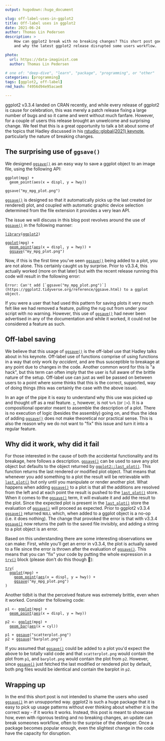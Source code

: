 ```yaml
---
output: hugodown::hugo_document

slug: off-label-uses-in-ggplot2
title: Off-label uses in ggplot2
date: 2021-06-24
author: Thomas Lin Pedersen
description: >
    How can ggplot2 break with no breaking changes? This short post goes into detail with how
    and why the latest ggplot2 release disrupted some users workflow.

photo:
  url: https://data-imaginist.com
  author: Thomas Lin Pedersen

# one of: "deep-dive", "learn", "package", "programming", or "other"
categories: [programming] 
tags: [ggplot2, off-label]
rmd_hash: f4956d94e95acae8

---
```


<!--
TODO:
* [ ] Look over / edit the post's title in the yaml
* [ ] Edit (or delete) the description; note this appears in the Twitter card
* [ ] Pick category and tags (see existing with [`hugodown::tidy_show_meta()`](https://rdrr.io/pkg/hugodown/man/use_tidy_post.html))
* [ ] Find photo & update yaml metadata
* [ ] Create `thumbnail-sq.jpg`; height and width should be equal
* [ ] Create `thumbnail-wd.jpg`; width should be >5x height
* [ ] [`hugodown::use_tidy_thumbnails()`](https://rdrr.io/pkg/hugodown/man/use_tidy_post.html)
* [ ] Add intro sentence, e.g. the standard tagline for the package
* [ ] [`usethis::use_tidy_thanks()`](https://usethis.r-lib.org/reference/use_tidy_thanks.html)
-->

ggplot2 v3.3.4 landed on CRAN recently, and while every release of ggplot2 is cause for celebration, this was merely a patch release fixing a large number of bugs and so it came and went without much fanfare. However, for a couple of users this release brought an unwelcome and surprising change. We feel that this is a great opportunity to talk a bit about some of the topics that Hadley discussed in his [rstudio::global(2021) keynote](https://www.rstudio.com/resources/rstudioglobal-2021/maintaining-the-house-the-tidyverse-built/), particularly the nature of breaking changes.

## The surprising use of `ggsave()`

We designed [`ggsave()`](https://ggplot2.tidyverse.org/reference/ggsave.html) as an easy way to save a ggplot object to an image file, using the following API:

<div class="highlight">

<pre class='chroma'><code class='language-r' data-lang='r'><span class='nf'>ggplot</span><span class='o'>(</span><span class='nv'>mpg</span><span class='o'>)</span> <span class='o'>+</span> 
  <span class='nf'>geom_point</span><span class='o'>(</span><span class='nf'>aes</span><span class='o'>(</span>x <span class='o'>=</span> <span class='nv'>displ</span>, y <span class='o'>=</span> <span class='nv'>hwy</span><span class='o'>)</span><span class='o'>)</span>

<span class='nf'>ggsave</span><span class='o'>(</span><span class='s'>"my_mpg_plot.png"</span><span class='o'>)</span></code></pre>

</div>

[`ggsave()`](https://ggplot2.tidyverse.org/reference/ggsave.html) is designed so that it automatically picks up the last created (or rendered) plot, and coupled with automatic graphic device selection determined from the file extension it provides a very lean API.

The issue we will discuss in this blog post revolves around the use of [`ggsave()`](https://ggplot2.tidyverse.org/reference/ggsave.html) in the following manner:

<div class="highlight">

<pre class='chroma'><code class='language-r' data-lang='r'><span class='kr'><a href='https://rdrr.io/r/base/library.html'>library</a></span><span class='o'>(</span><span class='nv'><a href='https://ggplot2.tidyverse.org'>ggplot2</a></span><span class='o'>)</span>

<span class='nf'><a href='https://ggplot2.tidyverse.org/reference/ggplot.html'>ggplot</a></span><span class='o'>(</span><span class='nv'>mpg</span><span class='o'>)</span> <span class='o'>+</span> 
  <span class='nf'><a href='https://ggplot2.tidyverse.org/reference/geom_point.html'>geom_point</a></span><span class='o'>(</span><span class='nf'><a href='https://ggplot2.tidyverse.org/reference/aes.html'>aes</a></span><span class='o'>(</span>x <span class='o'>=</span> <span class='nv'>displ</span>, y <span class='o'>=</span> <span class='nv'>hwy</span><span class='o'>)</span><span class='o'>)</span> <span class='o'>+</span> 
  <span class='nf'><a href='https://ggplot2.tidyverse.org/reference/ggsave.html'>ggsave</a></span><span class='o'>(</span><span class='s'>"my_mpg_plot.png"</span><span class='o'>)</span></code></pre>

</div>

Now, if this is the first time you've seen [`ggsave()`](https://ggplot2.tidyverse.org/reference/ggsave.html) being added to a plot, you are not alone. This certainly caught us by surprise. Prior to v3.3.4, this actually worked (more on that later) but with the recent release running this code will result in the following error:

    Error: Can't add [`ggsave("my_mpg_plot.png")`](https://ggplot2.tidyverse.org/reference/ggsave.html) to a ggplot object.

If you were a user that had used this pattern for saving plots it very much felt like we had removed a feature, pulling the rug out from under your script with no warning. However, this use of [`ggsave()`](https://ggplot2.tidyverse.org/reference/ggsave.html) had never been advertised in any of the documentation and while it worked, it could not be considered a feature as such.

## Off-label saving

We believe that this usage of [`ggsave()`](https://ggplot2.tidyverse.org/reference/ggsave.html) is the off-label use that Hadley talks about in his keynote. Off-label use of functions comprise of using functions in a way that only work *by accident*, and are thus susceptible to breakage at any point due to changes in the code. Another common word for this is "a hack", but this term can often imply that the user is full aware of the brittle nature of the setup. Off-label use can just as well be passed on between users to a point where some thinks that this is the correct, supported, way of doing things (this was certainly the case with the above issue).

In an age of the pipe it is easy to understand why this use was picked up and thought off as a real feature. [`+`](https://rdrr.io/r/base/Arithmetic.html), however, is not `%>%` (or `|>`). It is a compositional operator meant to assemble the description of a plot. There is no execution of logic (besides the assembly) going on, and thus the idea of adding [`ggsave()`](https://ggplot2.tidyverse.org/reference/ggsave.html) does not make theoretical nor practical sense. This is also the reason why we do not want to "fix" this issue and turn it into a regular feature.

## Why did it work, why did it fail

For those interested in the cause of both the accidental functionality and its breakage, here follows a description. [`ggsave()`](https://ggplot2.tidyverse.org/reference/ggsave.html) can be used to save any plot object but defaults to the object returned by [`ggplot2::last_plot()`](https://ggplot2.tidyverse.org/reference/last_plot.html). This function returns the last rendered *or* modified plot object. That means that whenever you add something to a plot the result will be retrievable with [`last_plot()`](https://ggplot2.tidyverse.org/reference/last_plot.html) but only until you manipulate or render another plot. What happens when adding [`ggsave()`](https://ggplot2.tidyverse.org/reference/ggsave.html) to a plot is that all the additions are resolved from the left and at each point the result is pushed to the [`last_plot()`](https://ggplot2.tidyverse.org/reference/last_plot.html) store. When it comes to the [`ggsave()`](https://ggplot2.tidyverse.org/reference/ggsave.html) term, it will evaluate it and add the result to the plot. Since the expected plot is present in the [`last_plot()`](https://ggplot2.tidyverse.org/reference/last_plot.html) store the evaluation of [`ggsave()`](https://ggplot2.tidyverse.org/reference/ggsave.html) will proceed as expected. Prior to ggplot2 v3.3.4 [`ggsave()`](https://ggplot2.tidyverse.org/reference/ggsave.html) returned `NULL` which, when added to a ggplot object is a no-op (i.e. it does nothing). The change that provoked the error is that with v3.3.4 [`ggsave()`](https://ggplot2.tidyverse.org/reference/ggsave.html) now returns the path to the saved file invisibly, and adding a string to a plot object is an error.

Based on this understanding there are some interesting observations we can make: First, while you'll get an error in v3.3.4, the plot is actually saved to a file since the error is thrown after the evaluation of [`ggsave()`](https://ggplot2.tidyverse.org/reference/ggsave.html). This means that you can "fix" your code by putting the whole expression in a [`try()`](https://rdrr.io/r/base/try.html) block (please don't do this though 😬):

<div class="highlight">

<pre class='chroma'><code class='language-r' data-lang='r'><span class='kr'><a href='https://rdrr.io/r/base/try.html'>try</a></span><span class='o'>(</span>
  <span class='nf'><a href='https://ggplot2.tidyverse.org/reference/ggplot.html'>ggplot</a></span><span class='o'>(</span><span class='nv'>mpg</span><span class='o'>)</span> <span class='o'>+</span> 
    <span class='nf'><a href='https://ggplot2.tidyverse.org/reference/geom_point.html'>geom_point</a></span><span class='o'>(</span><span class='nf'><a href='https://ggplot2.tidyverse.org/reference/aes.html'>aes</a></span><span class='o'>(</span>x <span class='o'>=</span> <span class='nv'>displ</span>, y <span class='o'>=</span> <span class='nv'>hwy</span><span class='o'>)</span><span class='o'>)</span> <span class='o'>+</span> 
    <span class='nf'><a href='https://ggplot2.tidyverse.org/reference/ggsave.html'>ggsave</a></span><span class='o'>(</span><span class='s'>"my_mpg_plot.png"</span><span class='o'>)</span>
<span class='o'>)</span></code></pre>

</div>

Another tidbit is that the perceived feature was extremely brittle, even when it worked. Consider the following code:

<div class="highlight">

<pre class='chroma'><code class='language-r' data-lang='r'><span class='nv'>p1</span> <span class='o'>&lt;-</span> <span class='nf'><a href='https://ggplot2.tidyverse.org/reference/ggplot.html'>ggplot</a></span><span class='o'>(</span><span class='nv'>mpg</span><span class='o'>)</span> <span class='o'>+</span> 
  <span class='nf'><a href='https://ggplot2.tidyverse.org/reference/geom_point.html'>geom_point</a></span><span class='o'>(</span><span class='nf'><a href='https://ggplot2.tidyverse.org/reference/aes.html'>aes</a></span><span class='o'>(</span>x <span class='o'>=</span> <span class='nv'>displ</span>, y <span class='o'>=</span> <span class='nv'>hwy</span><span class='o'>)</span><span class='o'>)</span>

<span class='nv'>p2</span> <span class='o'>&lt;-</span> <span class='nf'><a href='https://ggplot2.tidyverse.org/reference/ggplot.html'>ggplot</a></span><span class='o'>(</span><span class='nv'>mpg</span><span class='o'>)</span> <span class='o'>+</span> 
  <span class='nf'><a href='https://ggplot2.tidyverse.org/reference/geom_bar.html'>geom_bar</a></span><span class='o'>(</span><span class='nf'><a href='https://ggplot2.tidyverse.org/reference/aes.html'>aes</a></span><span class='o'>(</span>x <span class='o'>=</span> <span class='nv'>cyl</span><span class='o'>)</span><span class='o'>)</span>

<span class='nv'>p1</span> <span class='o'>+</span> <span class='nf'><a href='https://ggplot2.tidyverse.org/reference/ggsave.html'>ggsave</a></span><span class='o'>(</span><span class='s'>"scatterplot.png"</span><span class='o'>)</span>
<span class='nv'>p2</span> <span class='o'>+</span> <span class='nf'><a href='https://ggplot2.tidyverse.org/reference/ggsave.html'>ggsave</a></span><span class='o'>(</span><span class='s'>"barplot.png"</span><span class='o'>)</span></code></pre>

</div>

If you assumed that [`ggsave()`](https://ggplot2.tidyverse.org/reference/ggsave.html) could be added to a plot you'd expect the above to be totally valid code and that `scatterplot.png` would contain the plot from `p1`, and `barplot.png` would contain the plot from `p2`. However, since [`ggsave()`](https://ggplot2.tidyverse.org/reference/ggsave.html) just fetched the last modified or rendered plot by default, both png files would be identical and contain the barplot in `p2`.

## Wrapping up

In the end this short post is not intended to shame the users who used [`ggsave()`](https://ggplot2.tidyverse.org/reference/ggsave.html) in an unsupported way. ggplot2 is such a huge package that it is easy to pick up usage patterns without ever thinking about whether it is the correct way - if it works it works. Instead, this post is meant to showcase how, even with rigorous testing and no breaking changes, an update can break someones workflow, often to the surprise of the developer. Once a package becomes popular enough, even the slightest change in the code have the capacity for disruption.

